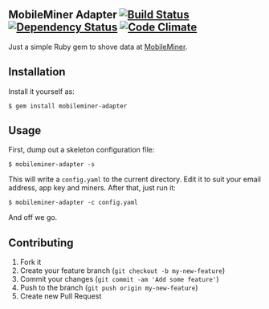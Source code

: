 ## MobileMiner Adapter [![Build Status](https://travis-ci.org/code-lever/mobileminer-adapter-gem.png)](https://travis-ci.org/code-lever/mobileminer-adapter-gem) [![Dependency Status](https://gemnasium.com/code-lever/mobileminer-adapter-gem.png)](https://gemnasium.com/code-lever/mobileminer-adapter-gem) [![Code Climate](https://codeclimate.com/github/code-lever/mobileminer-adapter-gem.png)](https://codeclimate.com/github/code-lever/mobileminer-adapter-gem)

Just a simple Ruby gem to shove data at [MobileMiner](http://www.mobileminerapp.com).

## Installation

Install it yourself as:

    $ gem install mobileminer-adapter

## Usage

First, dump out a skeleton configuration file:

    $ mobileminer-adapter -s

This will write a `config.yaml` to the current directory.  Edit it to suit your email address, app key and miners.  After that, just run it:

    $ mobileminer-adapter -c config.yaml

And off we go.

## Contributing

1. Fork it
2. Create your feature branch (`git checkout -b my-new-feature`)
3. Commit your changes (`git commit -am 'Add some feature'`)
4. Push to the branch (`git push origin my-new-feature`)
5. Create new Pull Request

